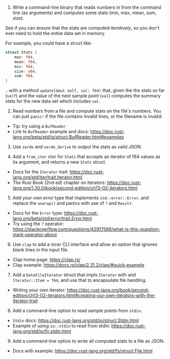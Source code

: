 1. Write a command-line binary that reads numbers in from the command line (as
   arguments) and computes some stats (min, max, mean, sum, size).

See if you can ensure that the stats are computed _iteratively_, so you don't
ever need to hold the entire data set in memory.

For example, you could have a struct like:

```rust
struct Stats {
    max: f64,
    mean: f64,
    min: f64,
    size: u64,
    sum: f64,
}
```

...with a method `update(&mut self, val: f64)` that, given the the stats so far
(`self`) and the value of the next sample point (`val`) computes the summary
stats for the new data set which includes `val`.

2. Read numbers from a file and compute stats on the file's numbers. You can
   just `panic!` if the file contains invalid lines, or the filename is invalid.

- Tip: try using a `BufReader`
- Link to `BufReader` example and docs:
  https://doc.rust-lang.org/beta/std/io/struct.BufReader.html#examples

3. Use `serde` and `serde_derive` to output the stats as valid JSON.

4. Add a `from_iter` ctor for `Stats` that accepts an iterator of f64 values as
   its argument, and returns a new `Stats` struct.

- Docs for the `Iterator` trait:
  https://doc.rust-lang.org/std/iter/trait.Iterator.html
- The Rust Book (2nd ed) chapter on iterators:
  https://doc.rust-lang.org/1.30.0/book/second-edition/ch13-02-iterators.html

5. Add your own error type that implements `std::error::Error`, and replace the
   `unwrap()` and panics with use of `?` and `Result`.

- Docs for the `Error` type:
  https://doc.rust-lang.org/beta/std/error/trait.Error.html
- Try using the `?` operator:
  https://stackoverflow.com/questions/42917566/what-is-this-question-mark-operator-about

6. Use `clap` to add a nicer CLI interface and allow an option that ignores
   blank lines in the input file.

- Clap home page: https://clap.rs/
- Clap example: https://docs.rs/clap/2.31.2/clap/#quick-example

7. Add a `DataFileIterator` struct that impls `Iterator` with and
   `Iterator::Item = f64`, and use that to encapsulate file handling.

- Writing your own iterator:
  https://doc.rust-lang.org/book/second-edition/ch13-02-iterators.html#creating-our-own-iterators-with-the-iterator-trait

8. Add a command-line option to read sample points from `stdin`.

- `Stdin` docs: https://doc.rust-lang.org/std/io/struct.Stdin.html
- Example of using `io::stdin` to read from stdin:
  https://doc.rust-lang.org/std/io/fn.stdin.html

9. Add a command-line option to write all computed stats to a file as JSON.

- Docs with example: https://doc.rust-lang.org/std/fs/struct.File.html
